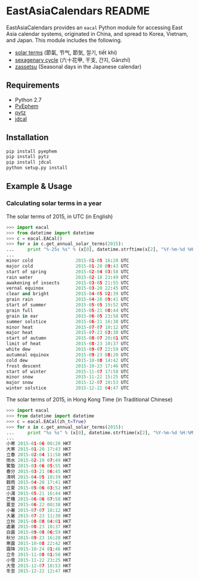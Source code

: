 # EastAsiaCalendars README

EastAsiaCalendars provides an ```eacal``` Python module for accessing
East Asia calendar systems, originated in China, and spread to Korea,
Vietnam, and Japan. This module includes the following.

- [solar terms](http://en.wikipedia.org/wiki/Solar_term) (節氣, 节气, 節気, 절기, tiết khí)
- [sexagenary cycle](http://en.wikipedia.org/wiki/Sexagenary_cycle) (六十花甲, 干支, 간지, Gānzhī)
- [zassetsu](http://ja.wikipedia.org/wiki/%E9%9B%91%E7%AF%80) (Seasonal days in the Japanese calendar)

## Requirements

- Python 2.7
- [PyEphem](http://rhodesmill.org/pyephem/)
- [pytz](http://pytz.sourceforge.net/)
- [jdcal](https://pypi.python.org/pypi/jdcal)

## Installation

```bash
pip install pyephem
pip install pytz
pip install jdcal
python setup.py install
```

## Example & Usage

### Calculating solar terms in a year

The solar terms of 2015, in UTC (in English)

```py
>>> import eacal
>>> from datetime import datetime
>>> c = eacal.EACal()
>>> for x in c.get_annual_solar_terms(2015):
...     print "%-25s %s" % (x[0], datetime.strftime(x[2], "%Y-%m-%d %H:%M %Z"))
... 
minor cold                2015-01-05 16:20 UTC
major cold                2015-01-20 09:43 UTC
start of spring           2015-02-04 03:58 UTC
rain water                2015-02-18 23:49 UTC
awakening of insects      2015-03-05 21:55 UTC
vernal equinox            2015-03-20 22:45 UTC
clear and bright          2015-04-05 02:39 UTC
grain rain                2015-04-20 09:41 UTC
start of summer           2015-05-05 19:52 UTC
grain full                2015-05-21 08:44 UTC
grain in ear              2015-06-05 23:58 UTC
summer solstice           2015-06-21 16:38 UTC
minor heat                2015-07-07 10:12 UTC
major heat                2015-07-23 03:30 UTC
start of autumn           2015-08-07 20:01 UTC
limit of heat             2015-08-23 10:37 UTC
white dew                 2015-09-07 22:59 UTC
autumnal equinox          2015-09-23 08:20 UTC
cold dew                  2015-10-08 14:42 UTC
frost descent             2015-10-23 17:46 UTC
start of winter           2015-11-07 17:58 UTC
minor snow                2015-11-22 15:25 UTC
major snow                2015-12-07 10:53 UTC
winter solstice           2015-12-22 04:47 UTC
```

The solar terms of 2015, in Hong Kong Time (in Traditional Chinese)

```py
>>> import eacal
>>> from datetime import datetime
>>> c = eacal.EACal(zh_t=True)
>>> for x in c.get_annual_solar_terms(2015):
...     print "%s %s" % (x[0], datetime.strftime(x[2], "%Y-%m-%d %H:%M %Z"))
... 
小寒 2015-01-06 00:20 HKT
大寒 2015-01-20 17:43 HKT
立春 2015-02-04 11:58 HKT
雨水 2015-02-19 07:49 HKT
驚蟄 2015-03-06 05:55 HKT
春分 2015-03-21 06:45 HKT
清明 2015-04-05 10:39 HKT
穀雨 2015-04-20 17:41 HKT
立夏 2015-05-06 03:52 HKT
小滿 2015-05-21 16:44 HKT
芒種 2015-06-06 07:58 HKT
夏至 2015-06-22 00:38 HKT
小暑 2015-07-07 18:12 HKT
大暑 2015-07-23 11:30 HKT
立秋 2015-08-08 04:01 HKT
處暑 2015-08-23 18:37 HKT
白露 2015-09-08 06:59 HKT
秋分 2015-09-23 16:20 HKT
寒露 2015-10-08 22:42 HKT
霜降 2015-10-24 01:46 HKT
立冬 2015-11-08 01:58 HKT
小雪 2015-11-22 23:25 HKT
大雪 2015-12-07 18:53 HKT
冬至 2015-12-22 12:47 HKT
```
